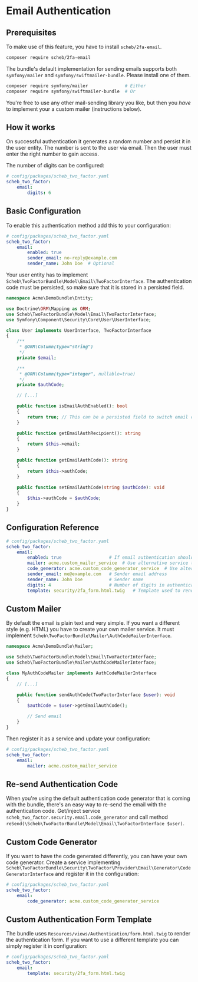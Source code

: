Email Authentication
====================

## Prerequisites

To make use of this feature, you have to install `scheb/2fa-email`.

```bash
composer require scheb/2fa-email
```

The bundle's default implementation for sending emails supports both `symfony/mailer` and `symfony/swiftmailer-bundle`.
Please install one of them.

```bash
composer require symfony/mailer              # Either
composer require symfony/swiftmailer-bundle  # Or
```

You're free to use any other mail-sending library you like, but then you *have* to implement your a custom mailer
(instructions below).

## How it works

On successful authentication it generates a random number and persist it in the user entity. The number is sent to the
user via email. Then the user must enter the right number to gain access.

The number of digits can be configured:

```yaml
# config/packages/scheb_two_factor.yaml
scheb_two_factor:
    email:
        digits: 6
```

## Basic Configuration

To enable this authentication method add this to your configuration:

```yaml
# config/packages/scheb_two_factor.yaml
scheb_two_factor:
    email:
        enabled: true
        sender_email: no-reply@example.com
        sender_name: John Doe  # Optional
```

Your user entity has to implement `Scheb\TwoFactorBundle\Model\Email\TwoFactorInterface`. The authentication code must
be persisted, so make sure that it is stored in a persisted field.

```php
namespace Acme\DemoBundle\Entity;

use Doctrine\ORM\Mapping as ORM;
use Scheb\TwoFactorBundle\Model\Email\TwoFactorInterface;
use Symfony\Component\Security\Core\User\UserInterface;

class User implements UserInterface, TwoFactorInterface
{
    /**
     * @ORM\Column(type="string")
     */
    private $email;

    /**
     * @ORM\Column(type="integer", nullable=true)
     */
    private $authCode;

    // [...]

    public function isEmailAuthEnabled(): bool
    {
        return true; // This can be a persisted field to switch email code authentication on/off
    }

    public function getEmailAuthRecipient(): string
    {
        return $this->email;
    }

    public function getEmailAuthCode(): string
    {
        return $this->authCode;
    }

    public function setEmailAuthCode(string $authCode): void
    {
        $this->authCode = $authCode;
    }
}
```

## Configuration Reference

```yaml
# config/packages/scheb_two_factor.yaml
scheb_two_factor:
    email:
        enabled: true                  # If email authentication should be enabled, default false
        mailer: acme.custom_mailer_service  # Use alternative service to send the authentication code
        code_generator: acme.custom_code_generator_service  # Use alternative service to generate authentication code
        sender_email: me@example.com   # Sender email address
        sender_name: John Doe          # Sender name
        digits: 4                      # Number of digits in authentication code
        template: security/2fa_form.html.twig   # Template used to render the authentication form
```

## Custom Mailer

By default the email is plain text and very simple. If you want a different style (e.g. HTML) you have to create your
own mailer service. It must implement `Scheb\TwoFactorBundle\Mailer\AuthCodeMailerInterface`.

```php
namespace Acme\DemoBundle\Mailer;

use Scheb\TwoFactorBundle\Model\Email\TwoFactorInterface;
use Scheb\TwoFactorBundle\Mailer\AuthCodeMailerInterface;

class MyAuthCodeMailer implements AuthCodeMailerInterface
{
    // [...]

    public function sendAuthCode(TwoFactorInterface $user): void
    {
        $authCode = $user->getEmailAuthCode();

        // Send email
    }
}
```

Then register it as a service and update your configuration:

```yaml
# config/packages/scheb_two_factor.yaml
scheb_two_factor:
    email:
        mailer: acme.custom_mailer_service
```

## Re-send Authentication Code

When you're using the default authentication code generator that is coming with the bundle, there's an easy way to
re-send the email with the authentication code. Get/inject service `scheb_two_factor.security.email.code_generator` and
call method `reSend(\Scheb\TwoFactorBundle\Model\Email\TwoFactorInterface $user)`.

## Custom Code Generator

If you want to have the code generated differently, you can have your own code generator. Create a service implementing
`Scheb\TwoFactorBundle\Security\TwoFactor\Provider\Email\Generator\CodeGeneratorInterface` and register it in the
configuration:

```yaml
# config/packages/scheb_two_factor.yaml
scheb_two_factor:
    email:
        code_generator: acme.custom_code_generator_service
```

## Custom Authentication Form Template

The bundle uses `Resources/views/Authentication/form.html.twig` to render the authentication form. If you want to use a
different template you can simply register it in configuration:

```yaml
# config/packages/scheb_two_factor.yaml
scheb_two_factor:
    email:
        template: security/2fa_form.html.twig
```
